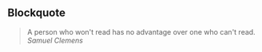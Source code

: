 <section><h2>Blockquote</h2></section>
<blockquote>
  A person who won't read has no advantage over one who can't read.
  <cite>Samuel Clemens</cite>
</blockquote>
